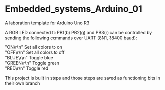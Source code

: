# Embedded_systems_Arduino_01
A laboration template for Arduino Uno R3

A RGB LED connected to PB1(b) PB2(g) and PB3(r) can be controlled by sending the following commands over UART (8N1, 38400 baud):

"ON\r\n" Set all colors to on <br>
"OFF\r\n" Set all colors to off <br>
"BLUE\r\n" Toggle blue <br>
"GREEN\r\n" Toggle green <br>
"RED\r\n" Toggle red <br>

This project is built in steps and those steps are saved as functioning bits in their own branch